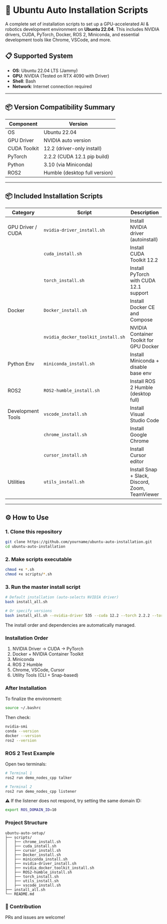 # 🚀 Ubuntu Auto Installation Scripts

A complete set of installation scripts to set up a GPU-accelerated AI & robotics development environment on **Ubuntu 22.04**.
This includes NVIDIA drivers, CUDA, PyTorch, Docker, ROS 2, Miniconda, and essential development tools like Chrome, VSCode, and more.

## 📋 Supported System

- **OS**: Ubuntu 22.04 LTS (Jammy)
- **GPU**: NVIDIA (Tested on RTX 4090 with Driver)
- **Shell**: Bash
- **Network**: Internet connection required

---

## 📦 Version Compatibility Summary

| Component     | Version                       |
|---------------|-------------------------------|
| OS            | Ubuntu 22.04                  |
| GPU Driver    | NVIDIA auto version           |
| CUDA Toolkit  | 12.2 (driver-only install)    |
| PyTorch       | 2.2.2 (CUDA 12.1 pip build)   |
| Python        | 3.10 (via Miniconda)          |
| ROS2          | Humble (desktop full version) |

---

## 📦 Included Installation Scripts

| Category              | Script                                | Description                                        |
|-----------------------|---------------------------------------|----------------------------------------------------|
| GPU Driver / CUDA     | `nvidia-driver_install.sh`       | Install NVIDIA driver (autoinstall)                       |
|                       | `cuda_install.sh`                | Install CUDA Toolkit 12.2                          |
|                       | `torch_install.sh`               | Install PyTorch with CUDA 12.1 support             |
| Docker                | `Docker_install.sh`              | Install Docker CE and Compose                      |
|                       | `nvidia_docker_toolkit_install.sh`    | NVIDIA Container Toolkit for GPU Docker            |
| Python Env            | `miniconda_install.sh`           | Install Miniconda + disable base env               |
| ROS2                  | `ROS2-humble_install.sh`         | Install ROS 2 Humble (desktop full)               |
| Development Tools     | `vscode_install.sh`              | Install Visual Studio Code                         |
|                       | `chrome_install.sh`              | Install Google Chrome                              |
|                       | `cursor_install.sh`                   | Install Cursor editor                              |
| Utilities             | `utils_install.sh`               | Install Snap + Slack, Discord, Zoom, TeamViewer    |

---

## ⚙️ How to Use

### 1. Clone this repository

```bash
git clone https://github.com/yourname/ubuntu-auto-installation.git
cd ubuntu-auto-installation
```

### 2. Make scripts executable

```bash
chmod +x *.sh
chmod +x scripts/*.sh
```

### 3. Run the master install script

```bash
# Default installation (auto-selects NVIDIA driver)
bash install_all.sh

# Or specify versions
bash install_all.sh --nvidia-driver 535 --cuda 12.2 --torch 2.2.2 --torch-cuda 12.1
```

The install order and dependencies are automatically managed.


### Installation Order
1. NVIDIA Driver → CUDA → PyTorch
2. Docker + NVIDIA Container Toolkit
3. Miniconda
4. ROS 2 Humble
5. Chrome, VSCode, Cursor
6. Utility Tools (CLI + Snap-based)


### After Installation
To finalize the environment:

```bash
source ~/.bashrc
```

Then check:

```bash
nvidia-smi
conda --version
docker --version
ros2 --version
```

### ROS 2 Test Example
Open two terminals:

```bash
# Terminal 1
ros2 run demo_nodes_cpp talker
```

```bash
# Terminal 2
ros2 run demo_nodes_cpp listener
```

⚠️ If the listener does not respond, try setting the same domain ID:

```bash
export ROS_DOMAIN_ID=10
```


### Project Structure
```
ubuntu-auto-setup/
├── scripts/
│   ├── chrome_install.sh
│   ├── cuda_install.sh
│   ├── cursor_install.sh
│   ├── Docker_install.sh
│   ├── miniconda_install.sh
│   ├── nvidia-driver_install.sh
│   ├── nvidia_docker_toolkit_install.sh
│   ├── ROS2-humble_install.sh
│   ├── torch_install.sh
│   ├── utils_install.sh
│   ├── vscode_install.sh
├── install_all.sh
└── README.md
```


### 🙋 Contribution
PRs and issues are welcome!